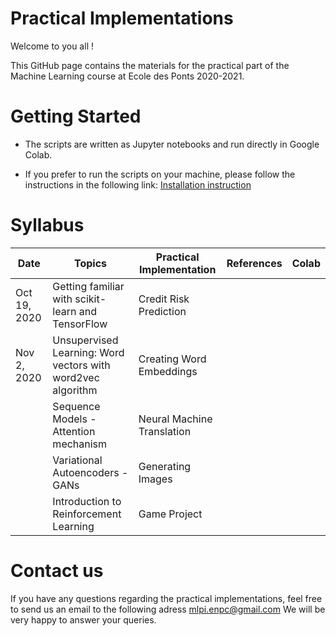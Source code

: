 # Practical Implementations 

Welcome to you all !

This GitHub page contains the materials for the practical part of the Machine Learning course at Ecole des Ponts 2020-2021.



# Getting Started
* The scripts are written as Jupyter notebooks and run directly in Google Colab.

* If you prefer to run the scripts on your machine, please follow the instructions in the following link: [Installation instruction](https://colab.research.google.com/drive/1GtAF3kuPGDhxRYacLVUMm5S8f1uBA_oM?usp=sharing)


# Syllabus

| Date  | Topics | Practical Implementation | References | Colab | 
|----------- | ----------- | ----------- | ----------- | ----------- |
|Oct 19, 2020 | Getting familiar with scikit-learn and TensorFlow | Credit Risk Prediction | | | 
|Nov 2, 2020 | Unsupervised Learning: Word vectors with word2vec algorithm | Creating Word Embeddings| | | 
| | Sequence Models - Attention mechanism | Neural Machine Translation | | | 
| | Variational Autoencoders - GANs | Generating Images | | |
| | Introduction to Reinforcement Learning | Game Project | | | 


# Contact us
If you have any questions regarding the practical implementations, feel free to send us an email to the following adress mlpi.enpc@gmail.com
We will be very happy to answer your queries.
